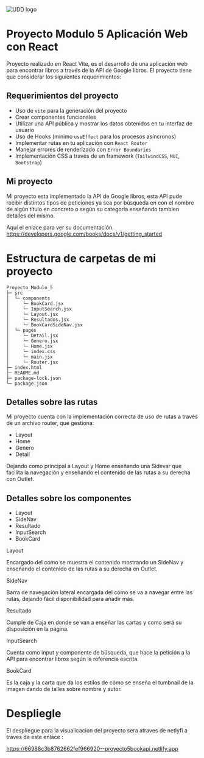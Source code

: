 ![UDD logo](https://github.com/EdduOlv/Proyecto-_Modulo1/assets/156525513/2c9572c9-af59-4edd-a716-f23cc96296b4)


# Proyecto Modulo 5 Aplicación Web con React

Proyecto realizado en React Vite, es el desarrollo de una aplicación web para encontrar libros a través de la API de Google libros. El proyecto tiene que considerar los siguientes requerimientos:

## Requerimientos del proyecto

 - Uso de `vite` para la generación del proyecto
 - Crear componentes funcionales
 - Utilizar una API pública y mostrar los datos obtenidos en tu interfaz de usuario
 - Uso de Hooks (mínimo `useEffect` para los procesos asíncronos)
 - Implementar rutas en tu aplicación con `React Router`
 - Manejar errores de renderizado con `Error Boundaries`
 - Implementación CSS a través de un framework (`TailwindCSS`, `MUI`, `Bootstrap`)

 ## Mi proyecto

Mi proyecto esta implementado la API de Google libros, esta API pude recibir distintos tipos de peticiones ya sea por búsqueda en con el nombre de algún título en concreto o según su categoría enseñando tambien detalles del mismo.

Aquí el enlace para ver su documentación. https://developers.google.com/books/docs/v1/getting_started

# Estructura de carpetas de mi proyecto

```
Proyecto_Modulo_5
├─ src
│  └─ components
│     └─ BookCard.jsx
│     └─ InputSearch.jsx
│     └─ Layout.jsx
│     └─ Resultados.jsx
│     └─ BookCardSideNav.jsx
│  └─ pages
│     └─ Detail.jsx
│     └─ Genero.jsx
│     └─ Home.jsx
│     └─ index.css
│     └─ main.jsx
│     └─ Router.jsx
├─ index.html
├─ README.md
├─ package-lock.json
└─ package.json

```

## Detalles sobre las rutas

Mi proyecto cuenta con la implementación correcta de uso de rutas a través de un archivo router, que gestiona:

 - Layout
 - Home
 - Genero
 - Detail

Dejando como principal a Layout y Home enseñando una Sidevar que facilita la navegación y enseñando el contenido de las rutas a su derecha con Outlet.

## Detalles sobre los componentes

 - Layout
 - SideNav
 - Resultado
 - InputSearch
 - BookCard

Layout 

Encargado del como se muestra el contenido mostrando un SideNav y enseñando el contenido de las rutas a su derecha en Outlet.

SideNav

Barra de navegación lateral encargada del cómo se va a navegar entre las rutas, dejando fácil disponibilidad para añadir más.

Resultado 

Cumple de Caja en donde se van a enseñar las cartas y como será su disposición en la página.

InputSearch

Cuenta como input y componente de búsqueda, que hace la petición a la API para encontrar libros según la referencia escrita.

BookCard

Es la caja y la carta que da los estilos de cómo se enseña el tumbnail de la imagen dando de talles sobre nombre y autor.

# Despliegle

El despliegue para la visualicacion del proyecto sera atraves de netlyfi a traves de este enlace : 

 https://66988c3b8762662fef966920--proyecto5bookapi.netlify.app



